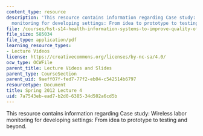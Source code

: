 ```yaml
---
content_type: resource
description: 'This resource contains information regarding Case study: Wireless labor
  monitoring for developing settings: From idea to prototype to testing and beyond.'
file: /courses/hst-s14-health-information-systems-to-improve-quality-of-care-in-resource-poor-settings-spring-2012/7a7543ebead7b2d0638534d502a6cd5b_MITHST_S14S12_lec09_1204.pdf
file_size: 585034
file_type: application/pdf
learning_resource_types:
- Lecture Videos
license: https://creativecommons.org/licenses/by-nc-sa/4.0/
ocw_type: OCWFile
parent_title: Lecture Videos and Slides
parent_type: CourseSection
parent_uid: 9aeff07f-fed7-77f2-eb04-c542514b6797
resourcetype: Document
title: Spring 2012 Lecture 4
uid: 7a7543eb-ead7-b2d0-6385-34d502a6cd5b
---
```

This resource contains information regarding Case study: Wireless labor monitoring for developing settings: From idea to prototype to testing and beyond.